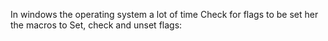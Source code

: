 In windows the operating system a lot of time Check for flags to be set her the macros to Set, check and unset flags:
```c

```
